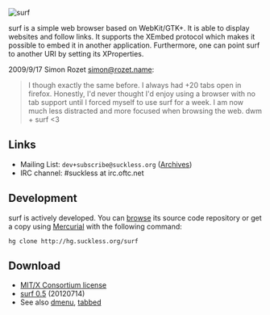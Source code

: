 ![surf](/surf.png)

surf is a simple web browser based on WebKit/GTK+. It is able
to display websites and follow links. It supports the XEmbed protocol
which makes it possible to embed it in another application. Furthermore,
one can point surf to another URI by setting its XProperties.


2009/9/17 Simon Rozet <simon@rozet.name>:
> I though exactly the same before. I always had +20 tabs open in firefox.
> Honestly, I'd never thought I'd enjoy using a browser with no tab support
> until I forced myself to use surf for a week. I am now much less distracted
> and more focused when browsing the web. dwm + surf <3

Links
-----
* Mailing List: `dev+subscribe@suckless.org` ([Archives](http://lists.suckless.org/dev))
* IRC channel: #suckless at irc.oftc.net

Development
-----------
surf is actively developed. You can [browse](http://hg.suckless.org/surf) its
source code repository or get a copy using [Mercurial](http://www.selenic.com/mercurial/)
with the following command:

	hg clone http://hg.suckless.org/surf

Download
--------
* [MIT/X Consortium license](http://hg.suckless.org/surf/raw-file/tip/LICENSE)
* [surf 0.5](http://dl.suckless.org/surf/surf-0.5.tar.gz) (20120714)
* See also [dmenu](http://tools.suckless.org/dmenu),
  [tabbed](http://tools.suckless.org/tabbed)
